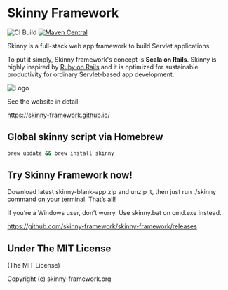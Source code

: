 # Skinny Framework 

![CI Build](https://github.com/skinny-framework/skinny-framework/workflows/CI%20Build/badge.svg)
[![Maven Central](https://img.shields.io/maven-central/v/org.skinny-framework/skinny-framework_2.12.svg?label=Maven%20Central)](http://search.maven.org/#search%7Cga%7C1%7Cg%3A%22org.skinny-framework%22%20a%3A%22skinny-framework_2.12%22)

Skinny is a full-stack web app framework to build Servlet applications.

To put it simply, Skinny framework's concept is **Scala on Rails**. Skinny is highly inspired by [Ruby on Rails](http://rubyonrails.org/) and it is optimized for sustainable productivity for ordinary Servlet-based app development. 

![Logo](https://github.com/seratch/skinny-framework/raw/1.1.x/img/logo.png)

See the website in detail.

https://skinny-framework.github.io/

## Global skinny script via Homebrew

```sh
brew update && brew install skinny
```

## Try Skinny Framework now!

Download latest skinny-blank-app.zip and unzip it, then just run ./skinny command on your terminal. That’s all!

If you’re a Windows user, don’t worry. Use skinny.bat on cmd.exe instead.

https://github.com/skinny-framework/skinny-framework/releases

## Under The MIT License

(The MIT License)

Copyright (c) skinny-framework.org
